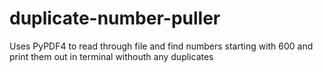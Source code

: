 # duplicate-number-puller
Uses PyPDF4 to read through file and find numbers starting with 600 and print them out in terminal withouth any duplicates
